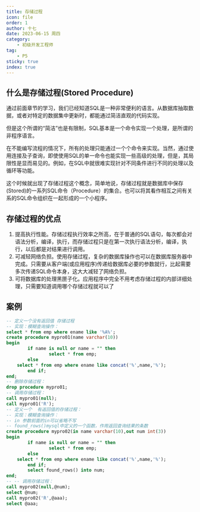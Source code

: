 ```yaml
---
title: 存储过程
icon: file
order: 1
author: 十七
date: 2023-06-15 周四
category:
	- 初级开发工程师
tag:
	- P5
sticky: true
index: true
---
```



## 什么是存储过程(Stored Procedure)

通过前面章节的学习，我们已经知道SQL是一种非常便利的语言。从数据库抽取数据，或者对特定的数据集中更新时，都能通过简洁直观的代码实现。

但是这个所谓的“简洁”也是有限制，SQL基本是一个命令实现一个处理，是所谓的非程序语言。

在不能编写流程的情况下，所有的处理只能通过一个个命令来实现。当然，通过使用连接及子查询，即使使用SQL的单一命令也能实现一些高级的处理，但是，其局限性是显而易见的。例如，在SQL中就很难实现针对不同条件进行不同的处理以及循环等功能。

这个时候就出现了存储过程这个概念，简单地说，存储过程就是数据库中保存(Stored)的一系列SQL命令（Procedure）的集合。也可以将其看作相互之间有关系的SQL命令组织在一起形成的一个小程序。

## 存储过程的优点

1.  提高执行性能。存储过程执行效率之所高，在于普通的SQL语句，每次都会对语法分析，编译，执行，而存储过程只是在第一次执行语法分析，编译，执行，以后都是对结果进行调用。
2.  可减轻网络负担。使用存储过程，复杂的数据库操作也可以在数据库服务器中完成。只需要从客户端(或应用程序)传递给数据库必要的参数就行，比起需要多次传递SQL命令本身，这大大减轻了网络负担。
3.  可将数据库的处理黑匣子化。应用程序中完全不用考虑存储过程的内部详细处理，只需要知道调用哪个存储过程就可以了

## 案例

```sql
-- 定义一个没有返回值 存储过程
-- 实现：模糊查询操作：
select * from emp where ename like '%A%';
create procedure mypro01(name varchar(10))
begin
        if name is null or name = "" then
                select * from emp;
        else
    select * from emp where ename like concat('%',name,'%');
        end if;  
end;
-- 删除存储过程：
drop procedure mypro01;
-- 调用存储过程：
call mypro01(null);
call mypro01('R');
-- 定义一个  有返回值的存储过程：
-- 实现：模糊查询操作：
-- in 参数前面的in可以省略不写
-- found_rows()mysql中定义的一个函数，作用返回查询结果的条数
create procedure mypro02(in name varchar(10),out num int(3))
begin
        if name is null or name = "" then
                select * from emp;
        else
    select * from emp where ename like concat('%',name,'%');
        end if;  
        select found_rows() into num;
end;
-- -- 调用存储过程：
call mypro02(null,@num);
select @num;
call mypro02('R',@aaa);
select @aaa;
```
